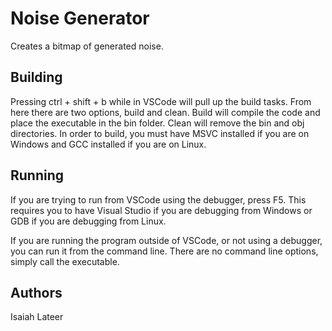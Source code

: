 # Noise Generator

Creates a bitmap of generated noise.

## Building

Pressing ctrl + shift + b while in VSCode will pull up the build tasks. From
here there are two options, build and clean. Build will compile the code and
place the executable in the bin folder. Clean will remove the bin and obj
directories. In order to build, you must have MSVC installed if you are on
Windows and GCC installed if you are on Linux.

## Running

If you are trying to run from VSCode using the debugger, press F5. This requires
you to have Visual Studio if you are debugging from Windows or GDB if you are
debugging from Linux.

If you are running the program outside of VSCode, or not using a debugger, you
can run it from the command line. There are no command line options, simply call
the executable.

## Authors

Isaiah Lateer
